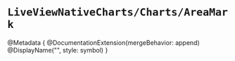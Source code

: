 # ``LiveViewNativeCharts/Charts/AreaMark``

@Metadata {
    @DocumentationExtension(mergeBehavior: append)
    @DisplayName("<AreaMark>", style: symbol)
}

